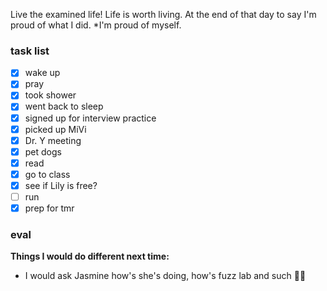 
Live the examined life! Life is worth living. 
At the end of that day to say I'm proud of what I did. *I'm proud of myself.

### task list
- [x] wake up
- [x] pray
- [x] took shower
- [x] went back to sleep
- [x] signed up for interview practice
- [x] picked up MiVi
- [x] Dr. Y meeting
- [x] pet dogs
- [x] read
- [x] go to class
- [x] see if Lily is free?
- [ ] run
- [x] prep for tmr
### eval
**Things I would do different next time:**
- I would ask Jasmine how's she's doing, how's fuzz lab and such 🥺🥺
